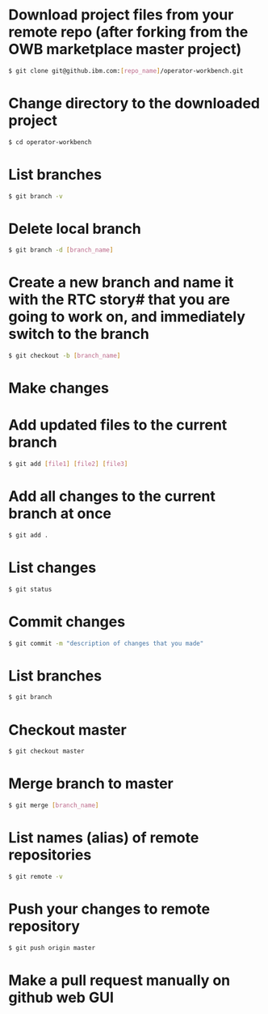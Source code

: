 # Download project files from your remote repo (after forking from the OWB marketplace master project)

```sh
$ git clone git@github.ibm.com:[repo_name]/operator-workbench.git
```

# Change directory to the downloaded project

```sh
$ cd operator-workbench
```

# List branches

```sh
$ git branch -v
```

# Delete local branch

```sh
$ git branch -d [branch_name]
```

# Create a new branch and name it with the RTC story# that you are going to work on, and immediately switch to the branch

```sh
$ git checkout -b [branch_name]
```

# Make changes

# Add updated files to the current branch

```sh
$ git add [file1] [file2] [file3]
```

# Add all changes to the current branch at once

```sh
$ git add .
```

# List changes

```sh
$ git status
```

# Commit changes

```sh
$ git commit -m "description of changes that you made"
```

# List branches

```sh
$ git branch
```

# Checkout master

```sh
$ git checkout master
```

# Merge branch to master

```sh
$ git merge [branch_name]
```

# List names (alias) of remote repositories

```sh
$ git remote -v
```

# Push your changes to remote repository

```sh
$ git push origin master
```

# Make a pull request manually on github web GUI
